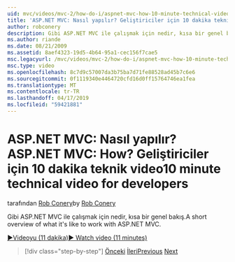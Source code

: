 ```yaml
---
uid: mvc/videos/mvc-2/how-do-i/aspnet-mvc-how-10-minute-technical-video-for-developers
title: 'ASP.NET MVC: Nasıl yapılır? Geliştiriciler için 10 dakika teknik video | Microsoft Docs'
author: robconery
description: Gibi ASP.NET MVC ile çalışmak için nedir, kısa bir genel bakış.
ms.author: riande
ms.date: 08/21/2009
ms.assetid: 8aef4323-19d5-4b64-95a1-cec156f7cae5
msc.legacyurl: /mvc/videos/mvc-2/how-do-i/aspnet-mvc-how-10-minute-technical-video-for-developers
msc.type: video
ms.openlocfilehash: 8c7d9c57007da3b75ba7d71fe88528ad45b7c6e6
ms.sourcegitcommit: 0f1119340e4464720cfd16d0ff15764746ea1fea
ms.translationtype: MT
ms.contentlocale: tr-TR
ms.lasthandoff: 04/17/2019
ms.locfileid: "59421881"
---
```

# <a name="aspnet-mvc-how-10-minute-technical-video-for-developers"></a><span data-ttu-id="32bf0-104">ASP.NET MVC: Nasıl yapılır?</span><span class="sxs-lookup"><span data-stu-id="32bf0-104">ASP.NET MVC: How?</span></span> <span data-ttu-id="32bf0-105">Geliştiriciler için 10 dakika teknik video</span><span class="sxs-lookup"><span data-stu-id="32bf0-105">10 minute technical video for developers</span></span>

<span data-ttu-id="32bf0-106">tarafından [Rob Conery](https://github.com/robconery)</span><span class="sxs-lookup"><span data-stu-id="32bf0-106">by [Rob Conery](https://github.com/robconery)</span></span>

<span data-ttu-id="32bf0-107">Gibi ASP.NET MVC ile çalışmak için nedir, kısa bir genel bakış.</span><span class="sxs-lookup"><span data-stu-id="32bf0-107">A short overview of what it's like to work with ASP.NET MVC.</span></span>

[<span data-ttu-id="32bf0-108">&#9654;Videoyu (11 dakika)</span><span class="sxs-lookup"><span data-stu-id="32bf0-108">&#9654; Watch video (11 minutes)</span></span>](https://channel9.msdn.com/Blogs/ASP-NET-Site-Videos/aspnet-mvc-how-10-minute-technical-video-for-developers)

> [!div class="step-by-step"]
> <span data-ttu-id="32bf0-109">[Önceki](why-aspnet-mvc-3-minute-overview-video-for-decision-makers.md)
> [İleri](how-do-i-return-json-formatted-data-for-an-ajax-call-in-an-aspnet-mvc-web-application.md)</span><span class="sxs-lookup"><span data-stu-id="32bf0-109">[Previous](why-aspnet-mvc-3-minute-overview-video-for-decision-makers.md)
[Next](how-do-i-return-json-formatted-data-for-an-ajax-call-in-an-aspnet-mvc-web-application.md)</span></span>
